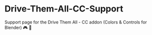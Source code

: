 # Drive-Them-All-CC-Support
Support page for the Drive Them All - CC addon (Colors &amp; Controls for Blender) 🎮 🎨
